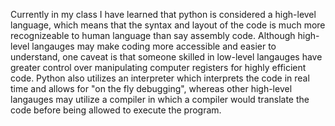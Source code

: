 Currently in my class I have learned that python is considered a high-level language, which means that the syntax and layout of the code is much more recognizeable to human language than say assembly code.
Although high-level langauges may make coding more accessible and easier to understand, one caveat is that someone skilled in low-level langauges have greater control over manipulating computer registers for
highly efficient code. Python also utilizes an interpreter which interprets the code in real time and allows for "on the fly debugging", whereas other high-level langauges may utilize a compiler in which a 
compiler would translate the code before being allowed to execute the program.
